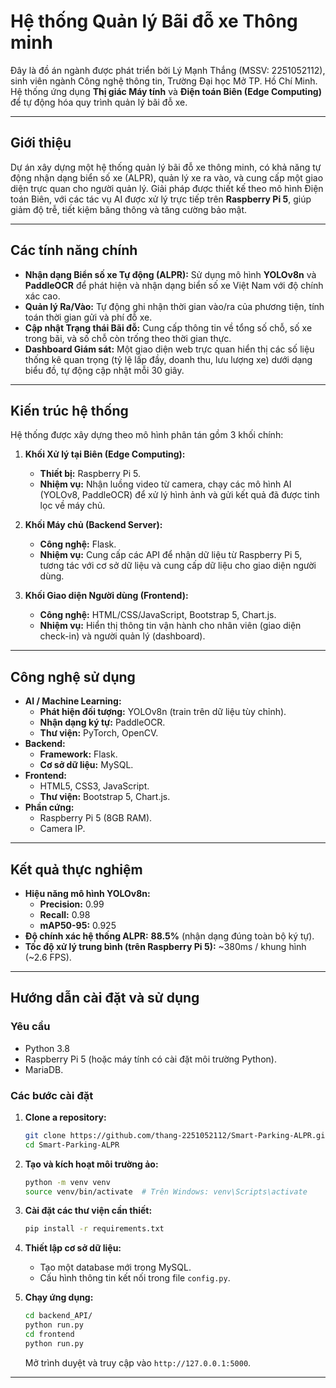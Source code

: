 # Hệ thống Quản lý Bãi đỗ xe Thông minh

Đây là đồ án ngành được phát triển bởi Lý Mạnh Thắng (MSSV: 2251052112), sinh viên ngành Công nghệ thông tin, Trường Đại học Mở TP. Hồ Chí Minh. Hệ thống ứng dụng **Thị giác Máy tính** và **Điện toán Biên (Edge Computing)** để tự động hóa quy trình quản lý bãi đỗ xe.

-----

## Giới thiệu

Dự án xây dựng một hệ thống quản lý bãi đỗ xe thông minh, có khả năng tự động nhận dạng biển số xe (ALPR), quản lý xe ra vào, và cung cấp một giao diện trực quan cho người quản lý. Giải pháp được thiết kế theo mô hình Điện toán Biên, với các tác vụ AI được xử lý trực tiếp trên **Raspberry Pi 5**, giúp giảm độ trễ, tiết kiệm băng thông và tăng cường bảo mật.

-----

## Các tính năng chính

  * **Nhận dạng Biển số xe Tự động (ALPR):** Sử dụng mô hình **YOLOv8n** và **PaddleOCR** để phát hiện và nhận dạng biển số xe Việt Nam với độ chính xác cao.
  * **Quản lý Ra/Vào:** Tự động ghi nhận thời gian vào/ra của phương tiện, tính toán thời gian gửi và phí đỗ xe.
  * **Cập nhật Trạng thái Bãi đỗ:** Cung cấp thông tin về tổng số chỗ, số xe trong bãi, và số chỗ còn trống theo thời gian thực.
  * **Dashboard Giám sát:** Một giao diện web trực quan hiển thị các số liệu thống kê quan trọng (tỷ lệ lấp đầy, doanh thu, lưu lượng xe) dưới dạng biểu đồ, tự động cập nhật mỗi 30 giây.

-----

## Kiến trúc hệ thống

Hệ thống được xây dựng theo mô hình phân tán gồm 3 khối chính:

1.  **Khối Xử lý tại Biên (Edge Computing):**

      * **Thiết bị:** Raspberry Pi 5.
      * **Nhiệm vụ:** Nhận luồng video từ camera, chạy các mô hình AI (YOLOv8, PaddleOCR) để xử lý hình ảnh và gửi kết quả đã được tinh lọc về máy chủ.

2.  **Khối Máy chủ (Backend Server):**

      * **Công nghệ:** Flask.
      * **Nhiệm vụ:** Cung cấp các API để nhận dữ liệu từ Raspberry Pi 5, tương tác với cơ sở dữ liệu và cung cấp dữ liệu cho giao diện người dùng.

3.  **Khối Giao diện Người dùng (Frontend):**

      * **Công nghệ:** HTML/CSS/JavaScript, Bootstrap 5, Chart.js.
      * **Nhiệm vụ:** Hiển thị thông tin vận hành cho nhân viên (giao diện check-in) và người quản lý (dashboard).

-----

## Công nghệ sử dụng

  * **AI / Machine Learning:**
      * **Phát hiện đối tượng:** YOLOv8n (train trên dữ liệu tùy chỉnh).
      * **Nhận dạng ký tự:** PaddleOCR.
      * **Thư viện:** PyTorch, OpenCV.
  * **Backend:**
      * **Framework:** Flask.
      * **Cơ sở dữ liệu:** MySQL.
  * **Frontend:**
      * HTML5, CSS3, JavaScript.
      * **Thư viện:** Bootstrap 5, Chart.js.
  * **Phần cứng:**
      * Raspberry Pi 5 (8GB RAM).
      * Camera IP.

-----

## Kết quả thực nghiệm

  * **Hiệu năng mô hình YOLOv8n:**
      * **Precision:** 0.99
      * **Recall:** 0.98
      * **mAP50-95:** 0.925
  * **Độ chính xác hệ thống ALPR:** **88.5%** (nhận dạng đúng toàn bộ ký tự).
  * **Tốc độ xử lý trung bình (trên Raspberry Pi 5):** \~380ms / khung hình (\~2.6 FPS).

-----

## Hướng dẫn cài đặt và sử dụng

### Yêu cầu

  * Python 3.8
  * Raspberry Pi 5 (hoặc máy tính có cài đặt môi trường Python).
  * MariaDB.

### Các bước cài đặt

1.  **Clone a repository:**

    ```bash
    git clone https://github.com/thang-2251052112/Smart-Parking-ALPR.git
    cd Smart-Parking-ALPR
    ```

2.  **Tạo và kích hoạt môi trường ảo:**

    ```bash
    python -m venv venv
    source venv/bin/activate  # Trên Windows: venv\Scripts\activate
    ```

3.  **Cài đặt các thư viện cần thiết:**

    ```bash
    pip install -r requirements.txt
    ```

4.  **Thiết lập cơ sở dữ liệu:**

      * Tạo một database mới trong MySQL.
      * Cấu hình thông tin kết nối trong file `config.py`.

5.  **Chạy ứng dụng:**

    ```bash
    cd backend_API/
    python run.py
    cd frontend
    python run.py
    ```

    Mở trình duyệt và truy cập vào `http://127.0.0.1:5000`.

-----
